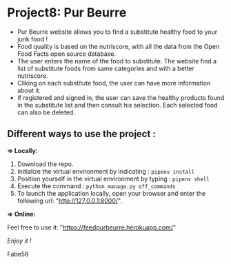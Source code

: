 # Project8: Pur Beurre  
  
- Pur Beurre website allows you to find a substitute healthy food to your junk food !  
- Food quality is based on the nutriscore, with all the data from the Open Food Facts open source database.  
- The user enters the name of the food to substitute. The website find a list of substitute foods from same categories and with a better nutriscore.  
- Cliking on each substitute food, the user can have more information about it.  
- If registered and signed in, the user can save the healthy products found in the substitute list and then consult his selection. Each selected food can also be deleted.  

## Different ways to use the project :  
  
__=> Locally:__  
1. Download the repo.  
2. Initialize the virtual environment by indicating : `pipenv install`  
3. Position yourself in the virtual environment by typing : `pipenv shell`  
4. Execute the command : `python manage.py off_commands`  
5. To launch the application locally, open your browser and enter the following url: "http://127.0.0.1:8000/".  
  
__=> Online:__  
  
Feel free to use it: "https://feedpurbeurre.herokuapp.com/"  

_Enjoy it !_

Fabe59